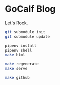 # GoCalf Blog

Let's Rock.

``` bash
git submodule init
git submodule update

pipenv install
pipenv shell
make html

make regenerate
make serve

make github
```
